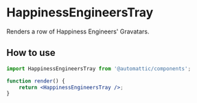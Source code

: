 # HappinessEngineersTray

Renders a row of Happiness Engineers' Gravatars.

## How to use

```jsx
import HappinessEngineersTray from '@automattic/components';

function render() {
	return <HappinessEngineersTray />;
}
```
